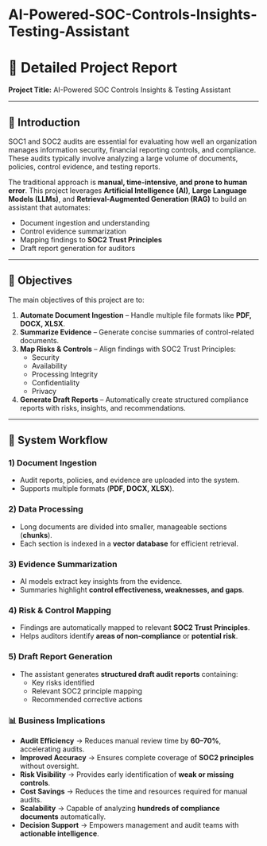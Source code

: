 # AI-Powered-SOC-Controls-Insights-Testing-Assistant

# 📑 Detailed Project Report  
**Project Title:** AI-Powered SOC Controls Insights & Testing Assistant  

---

## 📘 Introduction
SOC1 and SOC2 audits are essential for evaluating how well an organization manages information security, financial reporting controls, and compliance. These audits typically involve analyzing a large volume of documents, policies, control evidence, and testing reports.

The traditional approach is **manual, time-intensive, and prone to human error**. This project leverages **Artificial Intelligence (AI)**, **Large Language Models (LLMs)**, and **Retrieval-Augmented Generation (RAG)** to build an assistant that automates:

- Document ingestion and understanding  
- Control evidence summarization  
- Mapping findings to **SOC2 Trust Principles**  
- Draft report generation for auditors  

---

## 🎯 Objectives
The main objectives of this project are to:

1. **Automate Document Ingestion** – Handle multiple file formats like **PDF, DOCX, XLSX**.  
2. **Summarize Evidence** – Generate concise summaries of control-related documents.  
3. **Map Risks & Controls** – Align findings with SOC2 Trust Principles:  
   - Security  
   - Availability  
   - Processing Integrity  
   - Confidentiality  
   - Privacy  
4. **Generate Draft Reports** – Automatically create structured compliance reports with risks, insights, and recommendations.

---

## 🔄 System Workflow

### 1) Document Ingestion
- Audit reports, policies, and evidence are uploaded into the system.  
- Supports multiple formats (**PDF, DOCX, XLSX**).

### 2) Data Processing
- Long documents are divided into smaller, manageable sections (**chunks**).  
- Each section is indexed in a **vector database** for efficient retrieval.

### 3) Evidence Summarization
- AI models extract key insights from the evidence.  
- Summaries highlight **control effectiveness, weaknesses, and gaps**.

### 4) Risk & Control Mapping
- Findings are automatically mapped to relevant **SOC2 Trust Principles**.  
- Helps auditors identify **areas of non-compliance** or **potential risk**.

### 5) Draft Report Generation
- The assistant generates **structured draft audit reports** containing:  
  - Key risks identified  
  - Relevant SOC2 principle mapping  
  - Recommended corrective actions  

### 📊 Business Implications

- **Audit Efficiency** → Reduces manual review time by **60–70%**, accelerating audits.  
- **Improved Accuracy** → Ensures complete coverage of **SOC2 principles** without oversight.  
- **Risk Visibility** → Provides early identification of **weak or missing controls**.  
- **Cost Savings** → Reduces the time and resources required for manual audits.  
- **Scalability** → Capable of analyzing **hundreds of compliance documents** automatically.  
- **Decision Support** → Empowers management and audit teams with **actionable intelligence**.  

